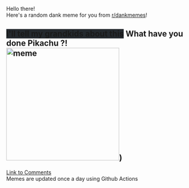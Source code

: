 Hello there! <br>Here's a random dank meme for you from [r/dankmemes](https://reddit.com/r/dankmemes)!<br>
## <span style="background-color: #24292e">I'll tell my grandkids about this</span> What have you done Pikachu ?!<br><img src="https://i.redd.it/mtj8gknq49u51.jpg" alt="meme" width="300"/>)<br>
[Link to Comments](https://reddit.com/r/dankmemes/comments/jeph6z/what_have_you_done_pikachu/)<br>
Memes are updated once a day using Github Actions